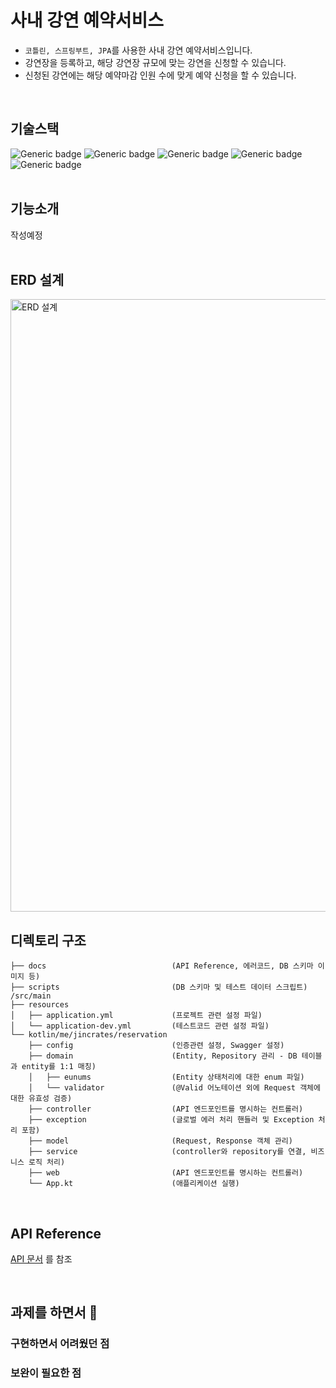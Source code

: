 # 사내 강연 예약서비스
- `코틀린, 스프링부트, JPA`를 사용한 사내 강연 예약서비스입니다.
- 강연장을 등록하고, 해당 강연장 규모에 맞는 강연을 신청할 수 있습니다.
- 신청된 강연에는 해당 예약마감 인원 수에 맞게 예약 신청을 할 수 있습니다.
<br/>

## 기술스택
![Generic badge](https://img.shields.io/badge/1.6.21-kotlin-7F52FF.svg)
![Generic badge](https://img.shields.io/badge/17-OpenJDK-537E99.svg)
![Generic badge](https://img.shields.io/badge/2.7.2-SpringBoot-6DB33F.svg)
![Generic badge](https://img.shields.io/badge/8.0-MySQL-01578B.svg)
![Generic badge](https://img.shields.io/badge/5.0-JUnit-DD524A.svg)
<br/><br/>

## 기능소개
작성예정
<br/><br/>

## ERD 설계
<img width="980" alt="ERD 설계" src="https://user-images.githubusercontent.com/53418946/184529238-712b27ab-5449-4533-aabd-2828475b2b49.png">
<br/>

## 디렉토리 구조
```
├── docs                            (API Reference, 에러코드, DB 스키마 이미지 등)
├── scripts                         (DB 스키마 및 테스트 데이터 스크립트)
/src/main
├── resources
│   ├── application.yml             (프로젝트 관련 설정 파일)
│   └── application-dev.yml         (테스트코드 관련 설정 파일)
└── kotlin/me/jincrates/reservation
    ├── config                      (인증관련 설정, Swagger 설정)
    ├── domain                      (Entity, Repository 관리 - DB 테이블과 entity를 1:1 매칭)
    │   ├── eunums                  (Entity 상태처리에 대한 enum 파일)
    │   └── validator               (@Valid 어노테이션 외에 Request 객체에 대한 유효성 검증)
    ├── controller                  (API 엔드포인트를 명시하는 컨트롤러)
    ├── exception                   (글로벌 에러 처리 핸들러 및 Exception 처리 포함)
    ├── model                       (Request, Response 객체 관리)
    ├── service                     (controller와 repository를 연결, 비즈니스 로직 처리)
    ├── web                         (API 엔드포인트를 명시하는 컨트롤러)
    └── App.kt                      (애플리케이션 실행)
``` 
<br/>

## API Reference
[API 문서](https://github.com/jincrates/lecture-reservation-service/blob/main/docs/apis.md) 를 참조 

<br/>

## 과제를 하면서 🤔 

### 구현하면서 어려웠던 점

### 보완이 필요한 점
